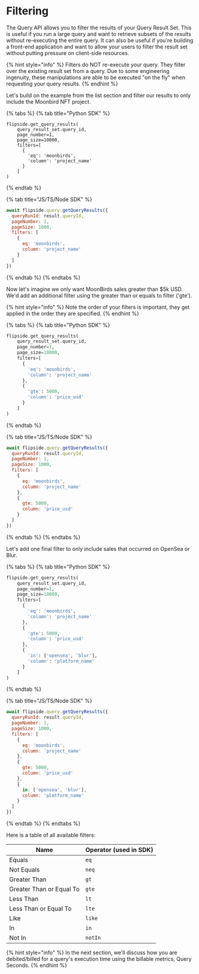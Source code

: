 # Filtering

The Query API allows you to filter the results of your Query Result Set. This is useful if you run a large query and want to retrieve subsets of the results without re-executing the entire query. It can also be useful if you're building a front-end application and want to allow your users to filter the result set without putting pressure on client-side resources.

{% hint style="info" %}
Filters do NOT re-execute your query. They filter over the existing result set from a query. Due to some engineering ingenuity, these manipulations are able to be executed "on the fly" when requesting your query results.&#x20;
{% endhint %}

Let's build on the example from the list section and filter our results to only include the Moonbird NFT project.&#x20;

{% tabs %}
{% tab title="Python SDK" %}
```
flipside.get_query_results(
    query_result_set.query_id,
    page_number=1,
    page_size=10000,
    filters=[
      {
        'eq': 'moonbirds',
        'column': 'project_name'
      }
    ]
)
```
{% endtab %}

{% tab title="JS/TS/Node SDK" %}
```javascript
await flipside.query.getQueryResults({
  queryRunId: result.queryId,
  pageNumber: 1,
  pageSize: 1000,
  filters: [
    {
      eq: 'moonbirds',
      column: 'project_name'
    }
  ]
})
```
{% endtab %}
{% endtabs %}

Now let's imagine we only want MoonBirds sales greater than $5k USD. We'd add an additional filter using the greater than or equals to filter ('gte').

{% hint style="info" %}
Note the order of your filters is important, they get applied in the order they are specified.
{% endhint %}

{% tabs %}
{% tab title="Python SDK" %}
```python
flipside.get_query_results(
    query_result_set.query_id,
    page_number=1,
    page_size=10000,
    filters=[
      {
        'eq': 'moonbirds',
        'column': 'project_name'
      },
      {
        'gte': 5000,
        'column': 'price_usd'
      }
    ]
)
```
{% endtab %}

{% tab title="JS/TS/Node SDK" %}
```javascript
await flipside.query.getQueryResults({
  queryRunId: result.queryId,
  pageNumber: 1,
  pageSize: 1000,
  filters: [
    {
      eq: 'moonbirds',
      column: 'project_name'
    },
    {
      gte: 5000,
      column: 'price_usd'
    }
  ]
})
```
{% endtab %}
{% endtabs %}

Let's add one final filter to only include sales that occurred on OpenSea or Blur.

{% tabs %}
{% tab title="Python SDK" %}
```python
flipside.get_query_results(
    query_result_set.query_id,
    page_number=1,
    page_size=10000,
    filters=[
      {
        'eq': 'moonbirds',
        'column': 'project_name'
      },
      {
        'gte': 5000,
        'column': 'price_usd'
      },
      {
        'in': ['opensea', 'blur'],
        'column': 'platform_name'
      }
    ]
)
```
{% endtab %}

{% tab title="JS/TS/Node SDK" %}
```javascript
await flipside.query.getQueryResults({
  queryRunId: result.queryId,
  pageNumber: 1,
  pageSize: 1000,
  filters: [
    {
      eq: 'moonbirds',
      column: 'project_name'
    },
    {
      gte: 5000,
      column: 'price_usd'
    },
    {
      in: ['opensea', 'blur'],
      column: 'platform_name'
    }
  ]
})
```
{% endtab %}
{% endtabs %}

Here is a table of all available filters:

| Name                     | Operator (used in SDK) |
| ------------------------ | ---------------------- |
| Equals                   | `eq`                   |
| Not Equals               | `neq`                  |
| Greater Than             | `gt`                   |
| Greater Than or Equal To | `gte`                  |
| Less Than                | `lt`                   |
| Less Than or Equal To    | `lte`                  |
| Like                     | `like`                 |
| In                       | `in`                   |
| Not In                   | `notIn`                |

{% hint style="info" %}
In the next section, we'll discuss how you are debited/billed for a query's execution time using the billable metrics, Query Seconds.
{% endhint %}
